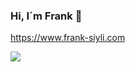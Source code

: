 ### Hi, I´m Frank 🌱


https://www.frank-siyli.com








![](https://komarev.com/ghpvc/?username=your-github-username)
